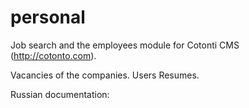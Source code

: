 personal
========

Job search and the employees module for Cotonti CMS (http://cotonto.com).

Vacancies of the companies. 
Users Resumes.

Russian documentation: 
